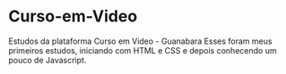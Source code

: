 # Curso-em-Video
Estudos da plataforma Curso em Video - Guanabara
Esses foram meus primeiros estudos, iniciando com HTML e CSS e depois conhecendo um pouco de Javascript.
